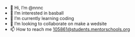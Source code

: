 - 👋 Hi, I’m @nnnc
- 👀 I’m interested in basball
- 🌱 I’m currently learning coding
- 💞️ I’m looking to collaborate on make a wedsite
- 📫 How to reach me 105861@students.mentorschools.org

<!---
nnnc/nnnc is a ✨ special ✨ repository because its `README.md` (this file) appears on your GitHub profile.
You can click the Preview link to take a look at your changes.  
--->
